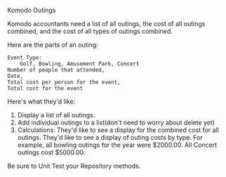 Komodo Outings

Komodo accountants need a list of all outings, the cost of all outings combined, and the
cost of all types of outings combined.

Here are the parts of an outing:

	Event Type:
		Golf, Bowling, Amusement Park, Concert
	Number of people that attended,
	Date,
	Total cost per person for the event,
	Total cost for the event

Here's what they'd like:
1. Display a list of all outings.
2. Add individual outings to a list(don't need to worry about delete yet)
3. Calculations:
	They'd like to see a display for the combined cost for all outings.
	They'd like to see a display of outing costs by type.
		For example, all bowling outings for the year were $2000.00.
		All Concert outings cost $5000.00.


Be sure to Unit Test your Repository methods.